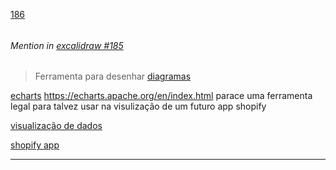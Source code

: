 [186](https://github.com/guilhermeprokisch/guilherme/issues/186) 
###### 




 ######  Mention in [excalidraw #185](excalidraw-#185)  
 > Ferramenta para desenhar [diagramas](diagramas)


[echarts](echarts) https://echarts.apache.org/en/index.html parace uma ferramenta legal para talvez usar na visulização de um futuro app shopify


[visualização de dados](visualização-de-dados)


[shopify app](shopify-app)

-------------------------------------------------------------------------------

